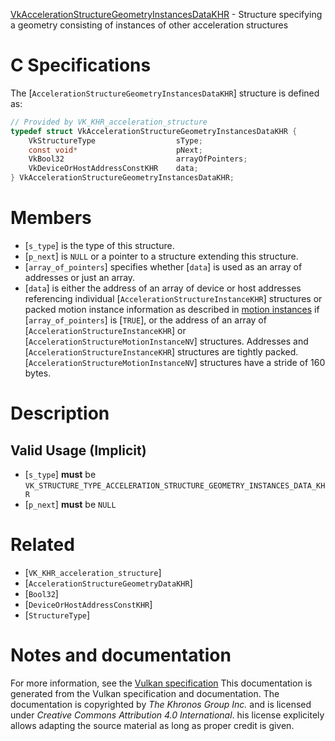 [VkAccelerationStructureGeometryInstancesDataKHR](https://www.khronos.org/registry/vulkan/specs/1.3-extensions/man/html/VkAccelerationStructureGeometryInstancesDataKHR.html) - Structure specifying a geometry consisting of instances of other acceleration structures

# C Specifications
The [`AccelerationStructureGeometryInstancesDataKHR`] structure is
defined as:
```c
// Provided by VK_KHR_acceleration_structure
typedef struct VkAccelerationStructureGeometryInstancesDataKHR {
    VkStructureType                  sType;
    const void*                      pNext;
    VkBool32                         arrayOfPointers;
    VkDeviceOrHostAddressConstKHR    data;
} VkAccelerationStructureGeometryInstancesDataKHR;
```

# Members
- [`s_type`] is the type of this structure.
- [`p_next`] is `NULL` or a pointer to a structure extending this structure.
- [`array_of_pointers`] specifies whether [`data`] is used as an array of addresses or just an array.
- [`data`] is either the address of an array of device or host addresses referencing individual [`AccelerationStructureInstanceKHR`] structures or packed motion instance information as described in [motion instances](https://www.khronos.org/registry/vulkan/specs/1.3-extensions/html/vkspec.html#acceleration-structure-motion-instances) if [`array_of_pointers`] is [`TRUE`], or the address of an array of [`AccelerationStructureInstanceKHR`] or [`AccelerationStructureMotionInstanceNV`] structures. Addresses and [`AccelerationStructureInstanceKHR`] structures are tightly packed. [`AccelerationStructureMotionInstanceNV`] structures have a stride of 160 bytes.

# Description
## Valid Usage (Implicit)
-  [`s_type`] **must**  be `VK_STRUCTURE_TYPE_ACCELERATION_STRUCTURE_GEOMETRY_INSTANCES_DATA_KHR`
-  [`p_next`] **must**  be `NULL`

# Related
- [`VK_KHR_acceleration_structure`]
- [`AccelerationStructureGeometryDataKHR`]
- [`Bool32`]
- [`DeviceOrHostAddressConstKHR`]
- [`StructureType`]

# Notes and documentation
For more information, see the [Vulkan specification](https://www.khronos.org/registry/vulkan/specs/1.3-extensions/html/vkspec.html)
This documentation is generated from the Vulkan specification and documentation.
The documentation is copyrighted by *The Khronos Group Inc.* and is licensed under *Creative Commons Attribution 4.0 International*.
his license explicitely allows adapting the source material as long as proper credit is given.
        